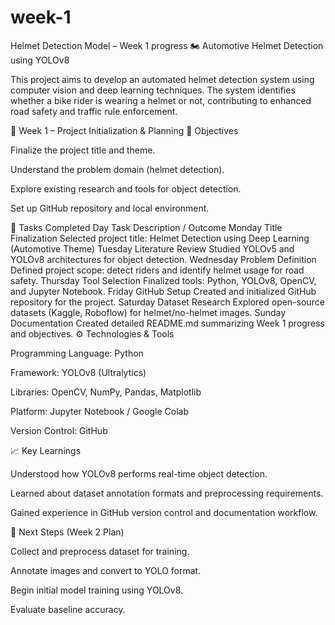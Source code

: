 # week-1
Helmet Detection Model – Week 1 progress
🏍️ Automotive Helmet Detection using YOLOv8

This project aims to develop an automated helmet detection system using computer vision and deep learning techniques. The system identifies whether a bike rider is wearing a helmet or not, contributing to enhanced road safety and traffic rule enforcement.

📅 Week 1 – Project Initialization & Planning
🎯 Objectives

Finalize the project title and theme.

Understand the problem domain (helmet detection).

Explore existing research and tools for object detection.

Set up GitHub repository and local environment.

🧩 Tasks Completed
Day	Task	Description / Outcome
Monday	Title Finalization	Selected project title: Helmet Detection using Deep Learning (Automotive Theme)
Tuesday	Literature Review	Studied YOLOv5 and YOLOv8 architectures for object detection.
Wednesday	Problem Definition	Defined project scope: detect riders and identify helmet usage for road safety.
Thursday	Tool Selection	Finalized tools: Python, YOLOv8, OpenCV, and Jupyter Notebook.
Friday	GitHub Setup	Created and initialized GitHub repository for the project.
Saturday	Dataset Research	Explored open-source datasets (Kaggle, Roboflow) for helmet/no-helmet images.
Sunday	Documentation	Created detailed README.md summarizing Week 1 progress and objectives.
⚙️ Technologies & Tools

Programming Language: Python

Framework: YOLOv8 (Ultralytics)

Libraries: OpenCV, NumPy, Pandas, Matplotlib

Platform: Jupyter Notebook / Google Colab

Version Control: GitHub

📈 Key Learnings

Understood how YOLOv8 performs real-time object detection.

Learned about dataset annotation formats and preprocessing requirements.

Gained experience in GitHub version control and documentation workflow.

🚀 Next Steps (Week 2 Plan)

Collect and preprocess dataset for training.

Annotate images and convert to YOLO format.

Begin initial model training using YOLOv8.

Evaluate baseline accuracy.
